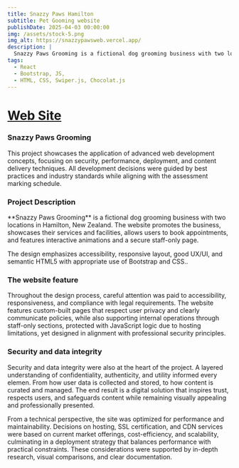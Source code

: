 ```yaml
---
title: Snazzy Paws Hamilton
subtitle: Pet Gooming website
publishDate: 2025-04-03 00:00:00
img: /assets/stock-5.png
img_alt: https://snazzypawsweb.vercel.app/
description: |
  Snazzy Paws Grooming is a fictional dog grooming business with two locations in Hamilton.
tags:
  - React
  - Bootstrap, JS, 
  - HTML, CSS, Swiper.js, Chocolat.js
---
```



<h1>
<a target="_blank" href="https://snazzypawsweb.vercel.app/">
Web Site
</a>
</h1>

<h3>Snazzy Paws Grooming</h3>
This project showcases the application of advanced web development concepts, focusing on security, performance, deployment, and content delivery techniques. All development decisions were guided by best practices and industry standards while aligning with the assessment marking schedule.

<h3>Project Description</h3>
**Snazzy Paws Grooming** is a fictional dog grooming business with two locations in Hamilton, New Zealand. The website promotes the business, showcases their services and facilities, allows users to book appointments, and features interactive animations and a secure staff-only page.

The design emphasizes accessibility, responsive layout, good UX/UI, and semantic HTML5 with appropriate use of Bootstrap and CSS..

<h3>The website feature</h3>
Throughout the design process, careful attention was paid to accessibility, responsiveness, and compliance with legal requirements. The website features custom-built pages that respect user privacy and clearly communicate policies, while also supporting internal operations through staff-only sections, protected with JavaScript logic due to hosting limitations, yet designed in alignment with professional security principles. 

<h3>Security and data integrity</h3>
Security and data integrity were also at the heart of the project. A layered understanding of confidentiality, authenticity, and utility informed every elemen. From how user data is collected and stored, to how content is curated and managed. The end result is a digital solution that inspires trust, respects users, and safeguards content while remaining visually appealing and professionally presented. 

From a technical perspective, the site was optimized for performance and maintainability. Decisions on hosting, SSL certification, and CDN services were based on current market offerings, cost-efficiency, and scalability, culminating in a deployment strategy that balances performance with practical constraints. These considerations were supported by in-depth research, visual comparisons, and clear documentation.
